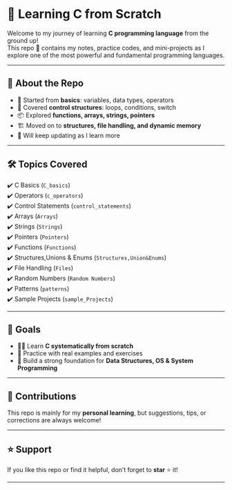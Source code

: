 # 🚀 Learning C from Scratch  

Welcome to my journey of learning **C programming language** from the ground up!  
This repo 📂 contains my notes, practice codes, and mini-projects as I explore one of the most powerful and fundamental programming languages.  

---

## 📖 About the Repo  
- 🌱 Started from **basics**: variables, data types, operators  
- 🔄 Covered **control structures**: loops, conditions, switch  
- 📦 Explored **functions, arrays, strings, pointers**  
- 🏗️ Moved on to **structures, file handling, and dynamic memory**  
- 🚧 Will keep updating as I learn more  

---

## 🛠️ Topics Covered  

✔️ C Basics (`C_basics`)  
✔️ Operators (`c_operators`)  
✔️ Control Statements (`control_statements`)  
✔️ Arrays (`Arrays`)  
✔️ Strings (`Strings`)  
✔️ Pointers (`Pointers`)  
✔️ Functions (`Functions`)  
✔️ Structures,Unions & Enums (`Structures,Union&Enums`)  
✔️ File Handling (`Files`)  
✔️ Random Numbers (`Random Numbers`)  
✔️ Patterns (`patterns`)  
✔️ Sample Projects (`sample_Projects`)  

---

## 🎯 Goals  
- 🧑‍💻 Learn **C systematically from scratch**  
- 📝 Practice with real examples and exercises  
- 🚀 Build a strong foundation for **Data Structures, OS & System Programming**  

---

## 🤝 Contributions  
This repo is mainly for my **personal learning**, but suggestions, tips, or corrections are always welcome!  

---

## ⭐ Support  
If you like this repo or find it helpful, don’t forget to **star** ⭐ it!  

---
